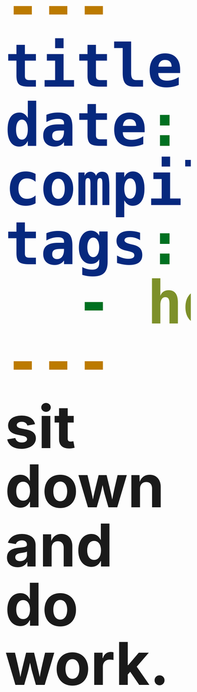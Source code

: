 ```yaml
---
title: 如何学写代码
date: 2018-07-26
compileTemplate: true
tags:
  - how-to
---
```


<span>
  sit down and do work.
</span>


<style scoped>
span {
  font-size: 10rem;
  font-weight: bold;
  line-height: 1;
}
</style>